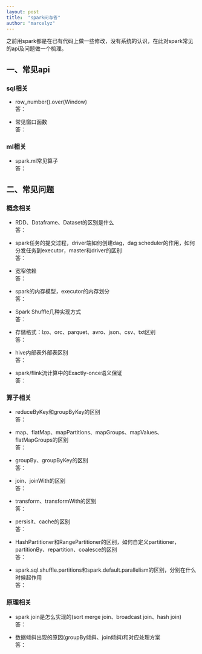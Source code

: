 ```yaml
---
layout: post
title:  "spark问与答"
author: "marcelyz"
---
```


之前用spark都是在已有代码上做一些修改，没有系统的认识，在此对spark常见的api及问题做一个梳理。

## 一、常见api
### sql相关
- row_number().over(Window)<br/>
答：

- 常见窗口函数<br/>
答：

### ml相关
- spark.ml常见算子<br/>
答：

## 二、常见问题
### 概念相关
- RDD、Dataframe、Dataset的区别是什么<br/>
答：

- spark任务的提交过程，driver端如何创建dag，dag scheduler的作用，如何分发任务到executor，master和driver的区别<br/>
答：

- 宽窄依赖<br/>
答：

- spark的内存模型，executor的内存划分<br/>
答：

- Spark Shuffle几种实现方式<br/>
答：

- 存储格式：lzo、orc、parquet、avro、json、csv、txt区别<br/>
答：

- hive内部表外部表区别<br/>
答：

- spark/flink流计算中的Exactly-once语义保证<br/>
答：


### 算子相关
- reduceByKey和groupByKey的区别<br/>
答：

- map、flatMap、mapPartitions、mapGroups、mapValues、flatMapGroups的区别<br/>
答：

- groupBy、groupByKey的区别<br/>
答：

- join、joinWith的区别<br/>
答：

- transform、transformWith的区别<br/>
答：

- persisit、cache的区别<br/>
答：

- HashPartitioner和RangePartitioner的区别，如何自定义partitioner，partitionBy、repartition、coalesce的区别<br/>
答：

- spark.sql.shuffle.partitions和spark.default.parallelism的区别，分别在什么时候起作用<br/>
答：


### 原理相关
- spark join是怎么实现的(sort merge join、broadcast join、hash join)<br/>
答：

- 数据倾斜出现的原因(groupBy倾斜、join倾斜)和对应处理方案<br/>
答：


